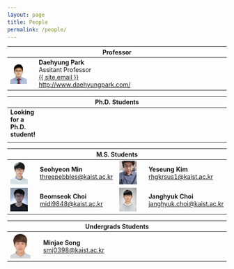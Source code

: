 ```yaml
---
layout: page
title: People
permalink: /people/
---
```


<!--
If you want to change the style of the table, please look at the table tags in _sass/_layout.scss.
-->

<!---------------- Professor --------------------->
<table>
<colgroup>
<col width="15%" />
<col width="35%" />
<col width="15%" />
<col width="35%" />
</colgroup>
<thead>
<tr>
<th class="caption" colspan="4">Professor</th>
</tr>
</thead>
<tbody>
<tr>
<td>
    <a href="/assets/people/daehyung_park.jpg" data-lightbox="Daehyung Park" >
      <img style="width: 75%" src="/assets/people/daehyung_park.jpg">
      </a>
</td>
<td>
    <b>Daehyung Park</b><br>
    Assitant Professor<br>
    <a href="mailto:{{ site.email}}">
       <i class="fa fa-envelope-o"></i>
       <span class="username">{{ site.email }}</span>
    </a>
    <br>
    <a href="http://www.daehyungpark.com">http://www.daehyungpark.com/</a>
</td>
<td></td>
<td></td>
</tr>
</tbody>
</table>

<!---------------- Postdoc and Ph.D --------------------->
<table>
<colgroup>
<col width="15%" />
<col width="35%" />
<col width="15%" />
<col width="35%" />
</colgroup>
<thead>
<tr>
<th class="caption" colspan="4">Ph.D. Students</th>
</tr>
</thead>
<tbody>

<tr>

<!-- None -->
<td>
    <b>Looking for a Ph.D. student!</b><br>
</td>
<td>
</td>
</tr>

<tr>
<td colspan="2">
</td>
<td colspan="2">
</td>
</tr>
</tbody>


<!---------------- M.S. --------------------->
<table>
<colgroup>
<col width="15%" />
<col width="35%" />
<col width="15%" />
<col width="35%" />
</colgroup>
<thead>
<tr>
<th class="caption" colspan="4">M.S. Students</th>
</tr>
</thead>
<tbody>

<tr>

<!-- Seohyeon Min -->
<td>
    <a href="/assets/people/seohyeon_min.jpg" data-lightbox="Seohyeon Min" >
      <img style="width: 75%" src="/assets/people/seohyeon_min.jpg">
    </a>
</td>
<td>
    <b>Seohyeon Min</b><br>
    <a href="mailto:threepebbles@kaist.ac.kr">
       <i class="fa fa-envelope-o"></i>
       <span class="username">threepebbles@kaist.ac.kr</span>
    </a>
    <br>
</td>

<!-- Yeseung Kim -->
<td>
    <a href="/assets/people/yeseung_kim.jpg" data-lightbox="Yeseung Kim" >
      <img style="width: 75%" src="/assets/people/yeseung_kim.jpg">
    </a>
</td>
<td>
    <b>Yeseung Kim</b><br>
    <a href="mailto:rhgkrsus1@kaist.ac.kr">
       <i class="fa fa-envelope-o"></i>
       <span class="username">rhgkrsus1@kaist.ac.kr</span>
    </a>
    <br>
</td>

</tr>
<tr>

<!-- Beomseok Choi -->
<td>
      <a href="/assets/people/beomseok_choi.jpg" data-lightbox="Beomseok Choi" >
      <img style="width: 75%" src="/assets/people/beomseok_choi.jpg">
      </a>	
</td>
<td>
    <b>Beomseok Choi</b><br>
    <a href="mailto:midi9848@kaist.ac.kr">
       <i class="fa fa-envelope-o"></i>
       <span class="username">midi9848@kaist.ac.kr</span>
    </a>
</td>

<!-- Janghyuk Choi -->
<td>
    <a href="/assets/people/janghyuk_choi.jpg" data-lightbox="Janghyuk Choi" >
      <img style="width: 75%" src="/assets/people/janghyuk_choi.jpg">
      </a>
</td>
<td>
    <b>Janghyuk Choi</b><br>
    <a href="mailto:janghyuk.choi@kaist.ac.kr">
       <i class="fa fa-envelope-o"></i>
       <span class="username">janghyuk.choi@kaist.ac.kr</span>
    </a>
    <br>
</td>

</tr>
</tbody>

<!---------------- Undergrads --------------------->
<table>
<colgroup>
<col width="15%" />
<col width="35%" />
<col width="15%" />
<col width="35%" />
</colgroup>
<thead>
<tr>
<th class="caption" colspan="4">Undergrads Students</th>
</tr>
</thead>
<tbody>

<tr>

<!-- Minjae Song -->
<td>
    <a href="/assets/people/minjae_song.jpg" data-lightbox="Minjae Song" >
      <img style="width: 75%" src="/assets/people/minjae_song.jpg">
    </a>
</td>
<td>
    <b>Minjae Song</b><br>
    <a href="mailto:smj0398@kaist.ac.kr">
       <i class="fa fa-envelope-o"></i>
       <span class="username">smj0398@kaist.ac.kr</span>
    </a>
    <br>
</td>

</tr>
</tbody>

<!---------------- Alum. --------------------->

</table>

